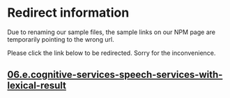 # Redirect information

Due to renaming our sample files, the sample links on our NPM page are temporarily pointing to the wrong url. 

Please click the link below to be redirected. Sorry for the inconvenience.

## [06.e.cognitive-services-speech-services-with-lexical-result](./../../06.e.cognitive-services-speech-services-with-lexical-result/README.md)